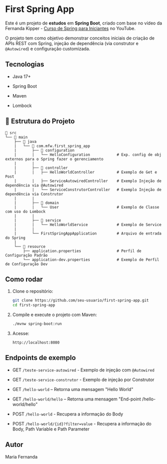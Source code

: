 # First Spring App

Este é um projeto de **estudos** em **Spring Boot**, criado com base no vídeo da Fernanda Kipper - [Curso de Spring para Iniciantes](https://youtu.be/YY_hf0FOIcU?si=QQKso5abp4cVivg1) no YouTube.

O projeto tem como objetivo demonstrar conceitos iniciais de criação de APIs REST com Spring, injeção de dependência (via construtor e `@Autowired`) e configuração customizada.

## Tecnologias
- Java 17+

- Spring Boot

- Maven

- Lombock


## 📁 Estrutura do Projeto

```
📁 src
└── 📁 main
    ├── 📁 java
    |   └── 📁 com.mfw.first_spring_app
    |       ├── 📁 configuration
    |       |   └── HelloConfiguration            # Exp. config de obj externos para o Spring fazer o gerenciamento
    |       |
    |       ├── 📁 controller
    |       |   ├── HelloWorldController          # Exemplo de Get e Post
    |       |   ├── ServiceAutowiredController    # Exemplo Injeção de dependência via @Autowired
    |       |   └── ServiceConstrutorController   # Exemplo Injeção de dependência via Construtor
    |       |  
    |       ├── 📁 domain
    |       |   └── User                          # Exemplo de Classe com uso do Lombock
    |       |
    |       ├── 📁 service
    |       |   └── HelloWorldService             # Exemplo de Service 
    |       |
    |       └── FirstSpringAppApplication         # Arquivo de entrada do Spring
    |
    └── 📁 resource
        ├── application.properties                # Perfil de Configuração Padrão  
        └── application-dev.properties            # Exemplo de Perfil de Configuração Dev
```

## Como rodar

1. Clone o repositório:
   ```bash
   git clone https://github.com/seu-usuario/first-spring-app.git
   cd first-spring-app
   ```

2. Compile e execute o projeto com Maven:
   ```bash
   ./mvnw spring-boot:run
   ```

3. Acesse:
   ```
   http://localhost:8080
   ```

## Endpoints de exemplo

- GET `/teste-service-autowired` - Exemplo de injeção com `@Autowired`

- GET `/teste-service-construtor` - Exemplo de injeção por Construtor

- GET `/hello-world` – Retorna uma mensagem "Hello World"

- GET `/hello-world/hello` – Retorna uma mensagem "End-point /hello-world/hello"

- POST `/hello-world` - Recupera a informação do Body

- POST `/hello-world/{id}?filter=value` - Recupera a informação do Body, Path Variable e Path Parameter


## Autor

Maria Fernanda
